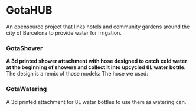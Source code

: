 # GotaHUB
 An opensource project that links hotels and community gardens around the city of Barcelona to provide water for irrigation.
 ### GotaShower
 **A 3d printed shower attachment with hose designed to catch cold water at the beginning of showers and collect it into upcycled 8L water bottle.**
 The design is a remix of those models:
 The hose we used:

 ### GotaWatering
A 3d printed attachment for 8L water bottles to use them as watering can.
